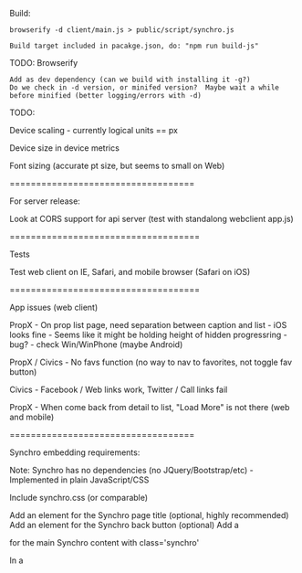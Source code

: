 Build:

    browserify -d client/main.js > public/script/synchro.js

    Build target included in pacakge.json, do: "npm run build-js"

TODO: Browserify

    Add as dev dependency (can we build with installing it -g?)
    Do we check in -d version, or minifed version?  Maybe wait a while before minified (better logging/errors with -d)

TODO:

Device scaling - currently logical units == px

Device size in device metrics

Font sizing (accurate pt size, but seems to small on Web)

===================================

For server release:

Look at CORS support for api server (test with standalong webclient app.js)

====================================

Tests

  Test web client on IE, Safari, and mobile browser (Safari on iOS)

====================================

App issues (web client)

  PropX - On prop list page, need separation between caption and list
    - iOS looks fine - Seems like it might be holding height of hidden progressring - bug?
    - check Win/WinPhone (maybe Android)

  PropX / Civics - No favs function (no way to nav to favorites, not toggle fav button)

  Civics - Facebook / Web links work, Twitter / Call links fail

  PropX - When come back from detail to list, "Load More" is not there (web and mobile)

===================================

Synchro embedding requirements:

Note: Synchro has no dependencies (no JQuery/Bootstrap/etc) - Implemented in plain JavaScript/CSS

Include synchro.css (or comparable)

Add an element for the Synchro page title (optional, highly recommended)
Add an element for the Synchro back button (optional)
Add a <div> for the main Synchro content with class='synchro'

In a <script> tag, implement the following named function:

    function SynchroInit(synchro)
    {
        // If you have an element for Synchro "bacK", when it is activated call: synchro.goBack();

        var synchroApp =
        {
            endpoint: "", // required
            container: null, // div element for Synchro page contents - required
            onSetPageTitle = function(title) // optional
            {

            },
            onSetBackEnabled = function(isEnabled) // optional
            {

            },
            onMessageBox = function(messageBox, execCommand) // optional
            {

            },
            logConfig: {}, // optional, developer setting
        }

        return synchroApp;
    }

Include synchro.js
